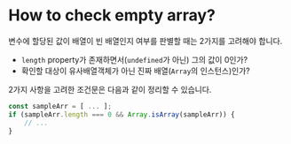 # How to check empty array?

변수에 할당된 값이 배열이 빈 배열인지 여부를 판별할 때는 2가지를 고려해야 합니다.

- `length` property가 존재하면서(`undefined`가 아닌) 그의 값이 0인가?
- 확인할 대상이 유사배열객체가 아닌 진짜 배열(`Array`의 인스턴스)인가?

2가지 사항을 고려한 조건문은 다음과 같이 정리할 수 있습니다.

```js
const sampleArr = [ ... ];
if (sampleArr.length === 0 && Array.isArray(sampleArr)) {
	// ...
}
```
